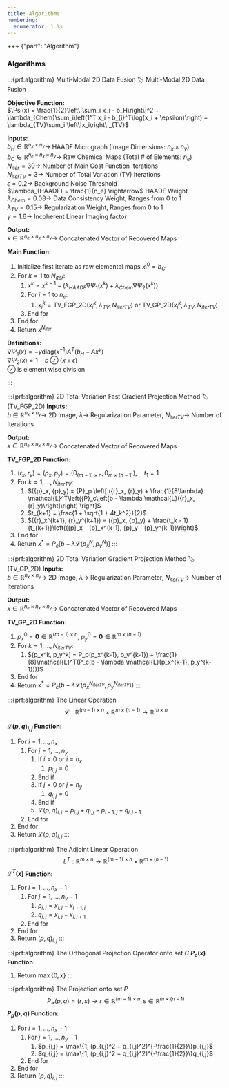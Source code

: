 ```yaml
---
title: Algorithms
numbering:
  enumerator: 1.%s
---
```


+++ {"part": "Algorithm"} 

### Algorithms

:::{prf:algorithm} Multi-Modal 2D Data Fusion
:label: Multi-Modal 2D Data Fusion

**Objective Function:**      
$\Psi(x) = \frac{1}{2}\left\|\sum_i x_i - b_H\right\|^2 + \lambda_{Chem}\sum_i\left(1^T x_i - b_{i}^T\log(x_i + \epsilon)\right) + \lambda_{TV}\sum_i \left\|x_i\right\|_{TV}$

**Inputs:**  
$b_H \in \mathbb{R}^{n_x \times n_y} \rightarrow$ HAADF Micrograph (Image Dimensions: $n_x \times n_y$)<br>
$b_C \in \mathbb{R}^{n_e \times n_x \times n_y} \rightarrow$ Raw Chemical Maps (Total \# of Elements: $n_e$)<br>
$N_{iter} = 30 \rightarrow$ Number of Main Cost Function Iterations<br>
$N_{iter TV} = 3 \rightarrow$ Number of Total Variation (TV) Iterations<br>
$\epsilon = 0.2 \rightarrow$ Background Noise Threshold<br>
$\lambda_{HAADF} = \frac{1}{n_e} \rightarrow$ HAADF Weight<br>
$\lambda_{Chem} = 0.08 \rightarrow$ Data Consistency Weight, Ranges from 0 to 1<br>
$\lambda_{TV} = 0.15 \rightarrow$ Regularization Weight, Ranges from 0 to 1<br>
$γ = 1.6 \rightarrow$ Incoherent Linear Imaging factor

**Output:**    
$x \in \mathbb{R}^{n_e \times n_x \times n_y} \rightarrow$ Concatenated Vector of Recovered Maps

**Main Function:**    
1. Initialize first iterate as raw elemental maps $x_i^0 = b_C$<br>
2. For $k = 1$ to $N_{iter}$:
	1. $x^k = x^{k-1} - (\lambda_{HAADF}\nabla \Psi_1(x^k) + \lambda_{Chem} \nabla \Psi_2(x^k))$
	2. For $i = 1$ to $n_e$:
		1. $x_i^k = \text{TV\_FGP\_2D}(x_i^k, \lambda_{TV}, N_{iter TV}) \text{  or  TV\_GP\_2D}(x_i^k, \lambda_{TV}, N_{iter TV})$
   3. End for
3. End for
4. Return $x^{N_{iter}}$

**Definitions:**    
$\nabla \Psi_1(x) = -\gamma\text{diag}(x^{-1})A^T(b_H - Ax^{\gamma})$<br>
$\nabla \Psi_2(x) = 1 - b \oslash (x + \epsilon)$<br> 
$\oslash$ is element wise division

:::

:::{prf:algorithm} 2D Total Variation Fast Gradient Projection Method
:label: (TV_FGP_2D)
**Inputs:**  
$b \in \mathbb{R}^{n_x \times n_y} \rightarrow$ 2D Image, $\lambda \rightarrow$ Regularization Parameter, $N_{iter TV} \rightarrow$ Number of Iterations

**Output:**    
$x \in \mathbb{R}^{n_e \times n_x \times n_y} \rightarrow$ Concatenated Vector of Recovered Maps

**TV_FGP_2D Function:**    
1.  $({r}_x, {r}_y) = ({p}_x, {p}_y) = \left({0}_{(m-1) \times n}, {0}_{m \times (n-1)}\right), \quad t_1 = 1$
2.  For $k = 1, \ldots, N_{iter TV}$:
	1. $({p}_x, {p}_y) = {P}_p \left[ ({r}_x, {r}_y) + \frac{1}{8\lambda} \mathcal{L}^T\left({P}_c\left[b - \lambda \mathcal{L}({r}_x, {r}_y)\right]\right) \right]$
    2. $t_{k+1} = \frac{1 + \sqrt{1 + 4t_k^2}}{2}$
    3. $({r}_x^{k+1}, {r}_y^{k+1}) = ({p}_x, {p}_y) + \frac{t_k - 1}{t_{k+1}}\left(({p}_x - {p}_x^{k-1}, {p}_y - {p}_y^{k-1})\right)$
3. End for
4. Return $x^* = {P}_c \left[b - \lambda \mathcal{L}({p}_x^N, {p}_y^N)\right]$
:::

:::{prf:algorithm} 2D Total Variation Gradient Projection Method
:label: (TV_GP_2D)
**Inputs:**  
$b \in \mathbb{R}^{n_x \times n_y} \rightarrow$ 2D Image, $\lambda \rightarrow$ Regularization Parameter, $N_{iter TV} \rightarrow$ Number of Iterations

**Output:**    
$x \in \mathbb{R}^{n_e \times n_x \times n_y} \rightarrow$ Concatenated Vector of Recovered Maps

**TV_GP_2D Function:**    
1.  $p_x^0 = \mathbf{0} \in \mathbb{R}^{(m-1) \times n}$, $p_y^0 = \mathbf{0} \in \mathbb{R}^{m \times (n-1)}$
2.  For $k = 1, \ldots, N_{iter TV}$:
	1. $(p_x^k, p_y^k) = P_p(p_x^{k-1}, p_y^{k-1}) + \frac{1}{8}\mathcal{L}^T(P_c(b - \lambda \mathcal{L}(p_x^{k-1}, p_y^{k-1})))$
3. End for
4. Return $x^* = P_c(b - \lambda \mathcal{L}(p_x^{N_{iter TV}}, p_y^{N_{iter TV}}))$
:::

:::{prf:algorithm} The Linear Operation 
$$\mathcal{L}: \mathbb{R}^{(m-1) \times n} \times \mathbb{R}^{m \times (n-1)} \rightarrow \mathbb{R}^{m \times n}$$

**$\mathcal{L}(p, q)_{i,j}$ Function:**    
1. For $i = 1, \ldots, n_x$
	1. For $j = 1, \ldots, n_y$
        1. If $i = 0$ or $i = n_x$
              1. $p_{i,j} = 0$
        2. End if
        3. If $j = 0$ or $j = n_y$
              1. $q_{i,j} = 0$
        4. End if
        5. $\mathcal{L}(p, q)_{i,j} = p_{i,j} + q_{i,j} - p_{i-1,j} - q_{i,j-1}$
    2. End for
2. End for
3. Return $\mathcal{L}(p, q)_{i,j}$
:::

:::{prf:algorithm} The Adjoint Linear Operation
$${L}^T: \mathbb{R}^{m \times n} \rightarrow \mathbb{R}^{(m-1) \times n} \times \mathbb{R}^{m \times (n-1)}$$
**$\mathcal{L}^T(x)$ Function:**    
1. For $i = 1, \ldots, n_x - 1$
	1. For $j = 1, \ldots, n_y - 1$
        1. $p_{i,j} = x_{i,j} - x_{i+1,j}$
        2. $q_{i,j} = x_{i,j} - x_{i,j+1}$
    2. End for
2. End for
3. Return $(p, q)_{i,j}$
:::

:::{prf:algorithm} The Orthogonal Projection Operator onto set $C$
**$P_c(x)$ Function:**    
1. Return $\max\{0, x\}$
:::

:::{prf:algorithm} The Projection onto set $P$
$$P_{\mathcal{P}}(p, q) = (r, s) \rightarrow r \in \mathbb{R}^{(m-1) \times n}, s \in \mathbb{R}^{m \times (n-1)}$$
**$P_p(p, q)$ Function:**    
1. For $i = 1, \ldots, n_x - 1$
	1. For $j = 1, \ldots, n_y - 1$
        1. $p_{i,j} = \max\{1, (p_{i,j}^2 + q_{i,j}^2)^{-\frac{1}{2}}\}p_{i,j}$
        2. $q_{i,j} = \max\{1, (p_{i,j}^2 + q_{i,j}^2)^{-\frac{1}{2}}\}q_{i,j}$
    2. End for
2. End for
3. Return $(p, q)_{i,j}$
:::